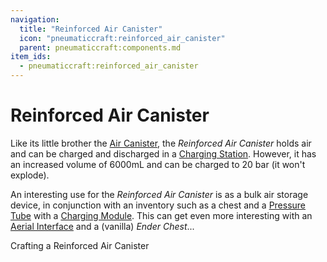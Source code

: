 ```yaml
---
navigation:
  title: "Reinforced Air Canister"
  icon: "pneumaticcraft:reinforced_air_canister"
  parent: pneumaticcraft:components.md
item_ids:
  - pneumaticcraft:reinforced_air_canister
---
```


# Reinforced Air Canister

Like its little brother the [Air Canister](./air_canister.md), the *Reinforced Air Canister* holds air and can be charged and discharged in a [Charging Station](../charging_station.md). However, it has an increased volume of 6000mL and can be charged to 20 bar (it won't explode).

An interesting use for the *Reinforced Air Canister* is as a bulk air storage device, in conjunction with an inventory such as a chest and a [Pressure Tube](../pressure_tubes.md) with a [Charging Module](../charging_module.md). This can get even more interesting with an [Aerial Interface](../aerial_interface.md) and a (vanilla) *Ender Chest*...

Crafting a Reinforced Air Canister

<Recipe id="pneumaticcraft:reinforced_air_canister" />

